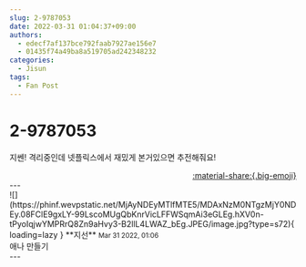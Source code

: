 ```yaml
---
slug: 2-9787053
date: 2022-03-31 01:04:37+09:00
authors:
  - edecf7af137bce792faab7927ae156e7
  - 01435f74a49ba8a519705ad242348232
categories:
  - Jisun
tags:
  - Fan Post
---
```


# 2-9787053

<div class="post-container" markdown="1">
<div class="content-container md-sidebar__scrollwrap" markdown="1">

지쎈! 격리중인데 넷플릭스에서 재밌게 본거있으면 추전해줘요!

</div>
</div>

<div style="text-align: right;" markdown="1">
<a href="https://weverse.io/fromis9/fanpost/2-9787053" style="text-align: right;">:material-share:{.big-emoji}</a>
</div>
---

<div class="comments-container md-sidebar__scrollwrap" markdown="1">
<div class="comment" markdown="1">
<div class='id-container' markdown="1">
![](https://phinf.wevpstatic.net/MjAyNDEyMTlfMTE5/MDAxNzM0NTgzMjY0NDEy.08FClE9gxLY-99LscoMUgQbKnrVicLFFWSqmAi3eGLEg.hXV0n-tPyoIqjwYMPRrQ8Zn9aHvy3-B2llL4LWAZ_bEg.JPEG/image.jpg?type=s72){ loading=lazy }
**<span class="artist">지선</span>** <small>Mar 31 2022, 01:06</small><br>
</div>
<div class='comment-body' markdown="1">
애나 만들기 
</div>
</div>
</div>
---

